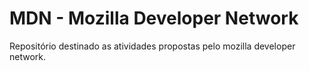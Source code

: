 # MDN - Mozilla Developer Network

Repositório destinado as atividades propostas pelo mozilla developer network.
